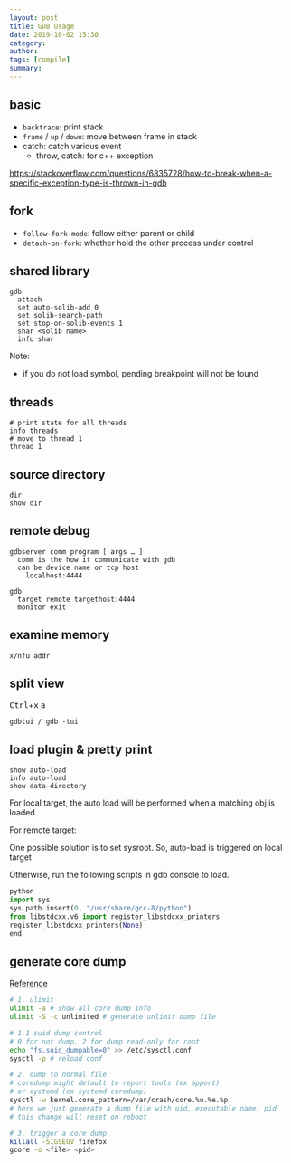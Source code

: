 ```yaml
---
layout: post
title: GDB Usage
date: 2019-10-02 15:30
category: 
author: 
tags: [compile]
summary: 
---
```


## basic

* `backtrace`: print stack
* `frame` / `up` / `down`: move between frame in stack 
* catch: catch various event
  * throw, catch: for c++ exception

https://stackoverflow.com/questions/6835728/how-to-break-when-a-specific-exception-type-is-thrown-in-gdb

## fork

- `follow-fork-mode`: follow either parent or child
- `detach-on-fork`: whether hold the other process under control

## shared library

```
gdb 
  attach
  set auto-solib-add 0
  set solib-search-path
  set stop-on-solib-events 1
  shar <solib name>
  info shar
```

Note:
* if you do not load symbol, pending breakpoint will not be found

## threads

```
# print state for all threads
info threads
# move to thread 1
thread 1 
```

## source directory

```
dir
show dir
```

## remote debug

```
gdbserver comm program [ args … ]
  comm is the how it communicate with gdb
  can be device name or tcp host
    localhost:4444

gdb
  target remote targethost:4444
  monitor exit
```

## examine memory

`x/nfu addr`

## split view

<kbd>Ctrl</kbd>+<kbd>x</kbd> <kbd>a</kbd>

```
gdbtui / gdb -tui
```

## load plugin & pretty print

```
show auto-load
info auto-load
show data-directory
```

For local target, the auto load will be performed when a matching obj is loaded.

For remote target:

One possible solution is to set sysroot. So, auto-load is triggered on local target

Otherwise, run the following scripts in gdb console to load.

```python
python
import sys
sys.path.insert(0, "/usr/share/gcc-8/python")
from libstdcxx.v6 import register_libstdcxx_printers
register_libstdcxx_printers(None)
end
```

## generate core dump

[Reference](https://linux-audit.com/understand-and-configure-core-dumps-work-on-linux/)

```bash
# 1. ulimit
ulimit -a # show all core dump info
ulimit -S -c unlimited # generate unlimit dump file

# 1.1 suid dump control
# 0 for not dump, 2 for dump read-only for root
echo "fs.suid_dumpable=0" >> /etc/sysctl.conf
sysctl -p # reload conf

# 2. dump to normal file
# coredump might default to report tools (ex apport)
# or systemd (ex systemd-coredump)
sysctl -w kernel.core_pattern=/var/crash/core.%u.%e.%p
# here we just generate a dump file with uid, executable name, pid
# this change will reset on reboot

# 3. trigger a core dump
killall -SIGSEGV firefox
gcore -o <file> <pid>
```
